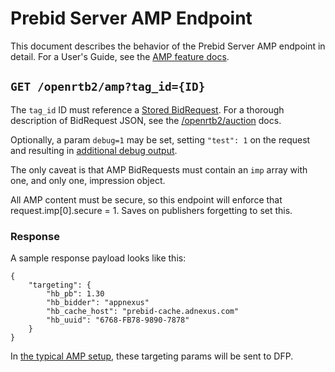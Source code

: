 # Prebid Server AMP Endpoint

This document describes the behavior of the Prebid Server AMP endpoint in detail.
For a User's Guide, see the [AMP feature docs](http://prebid.org/dev-docs/show-prebid-ads-on-amp-pages.html).

## `GET /openrtb2/amp?tag_id={ID}`

The `tag_id` ID must reference a [Stored BidRequest](../../developers/stored-requests.md#stored-bidrequests).
For a thorough description of BidRequest JSON, see the [/openrtb2/auction](./auction.md) docs.

Optionally, a param `debug=1` may be set, setting `"test": 1` on the request and resulting in [additional debug output](auction.md#debugging).

The only caveat is that AMP BidRequests must contain an `imp` array with one, and only one, impression object.

All AMP content must be secure, so this endpoint will enforce that request.imp[0].secure = 1. Saves on publishers forgetting to set this.

### Response

A sample response payload looks like this:

```
{
	"targeting": {
		"hb_pb": 1.30
		"hb_bidder": "appnexus"
		"hb_cache_host": "prebid-cache.adnexus.com"
		"hb_uuid": "6768-FB78-9890-7878"
	}
}
```

In [the typical AMP setup](http://prebid.org/dev-docs/show-prebid-ads-on-amp-pages.html),
these targeting params will be sent to DFP.
